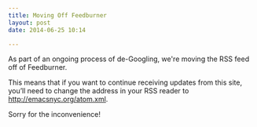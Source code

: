 ```yaml
---
title: Moving Off Feedburner
layout: post
date: 2014-06-25 10:14

---
```


As part of an ongoing process of de-Googling, we're moving the RSS feed off of Feedburner.

This means that if you want to continue receiving updates from this site, you’ll need to change the address in your RSS reader to http://emacsnyc.org/atom.xml.

Sorry for the inconvenience!
